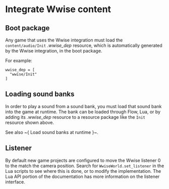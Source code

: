 # Integrate Wwise content

## Boot package

Any game that uses the Wwise integration must load the `content/audio/Init` *.wwise_dep* resource, which is automatically generated by the Wwise integration, in the boot package.

For example:

~~~{sjson}
wwise_dep = [
  "wwise/Init"
]
~~~

## Loading sound banks

In order to play a sound from a sound bank, you must load that sound bank into the game at runtime. The bank can be loaded through Flow, Lua, or by adding its *.wwise_dep* resource to a resource package like the `Init` resource shown above.

See also ~{ Load sound banks at runtime }~.

## Listener

By default new game projects are configured to move the Wwise listener 0 to the match the camera position. Search for `WwiseWorld.set_listener` in the Lua scripts to see where this is done, or to modify the implementation. The Lua API portion of the documentation has more information on the listener interface.
